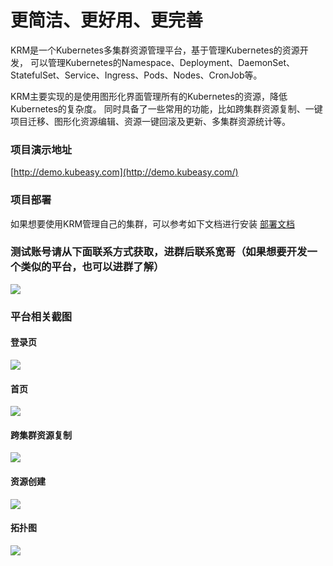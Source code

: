 # 更简洁、更好用、更完善
KRM是一个Kubernetes多集群资源管理平台，基于管理Kubernetes的资源开发，
可以管理Kubernetes的Namespace、Deployment、DaemonSet、StatefulSet、Service、Ingress、Pods、Nodes、CronJob等。

KRM主要实现的是使用图形化界面管理所有的Kubernetes的资源，降低Kubernetes的复杂度。
同时具备了一些常用的功能，比如跨集群资源复制、一键项目迁移、图形化资源编辑、资源一键回滚及更新、多集群资源统计等。
### 项目演示地址
[http://demo.kubeasy.com](http://demo.kubeasy.com/)

### 项目部署
如果想要使用KRM管理自己的集群，可以参考如下文档进行安装
[部署文档](https://github.com/dotbalo/krm/blob/main/deploy.md)

### 测试账号请从下面联系方式获取，进群后联系宽哥（如果想要开发一个类似的平台，也可以进群了解）
![](https://img2023.cnblogs.com/blog/1095387/202305/1095387-20230529103338530-1334783137.png)
### 平台相关截图
#### 登录页
![](https://img2023.cnblogs.com/blog/1095387/202305/1095387-20230528114113524-1891694505.png)

#### 首页
![](https://img2023.cnblogs.com/blog/1095387/202305/1095387-20230528114123121-649789755.png)

#### 跨集群资源复制
![](https://img2023.cnblogs.com/blog/1095387/202305/1095387-20230528114132874-1479426454.png)

#### 资源创建
![](https://img2023.cnblogs.com/blog/1095387/202305/1095387-20230528114142132-1837575048.png)

#### 拓扑图
![](https://img2023.cnblogs.com/blog/1095387/202305/1095387-20230528114149836-1765940398.png)
